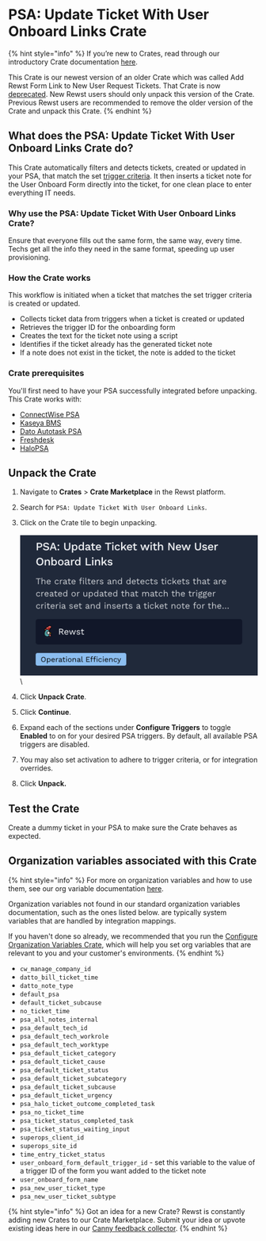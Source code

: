 # PSA: Update Ticket With User Onboard Links Crate

{% hint style="info" %}
If you’re new to Crates, read through our introductory Crate documentation [here](https://docs.rewst.help/prebuilt-automations/crates).&#x20;

This Crate is our newest version of an older Crate which was called Add Rewst Form Link to New User Request Tickets. That Crate is now [deprecated](../../../prebuilt-automations/crates/crate-deprecation-faq.md). New Rewst users should only unpack this version of the Crate. Previous Rewst users are recommended to remove the older version of the Crate and unpack this Crate.
{% endhint %}

## What does the PSA: Update Ticket With User Onboard Links Crate do?

This Crate automatically filters and detects tickets, created or updated in your PSA, that match the set [trigger criteria](../../automations/intro-to-triggers/trigger-criteria.md). It then inserts a ticket note for the User Onboard Form directly into the ticket, for one clean place to enter everything IT needs.

### Why use the PSA: Update Ticket With User Onboard Links Crate?

Ensure that everyone fills out the same form, the same way, every time. Techs get all the info they need in the same format, speeding up user provisioning.

### How the Crate works

This workflow is initiated when a ticket that matches the set trigger criteria is created or updated.

* Collects ticket data from triggers when a ticket is created or updated
* Retrieves the trigger ID for the onboarding form
* Creates the text for the ticket note using a script
* Identifies if the ticket already has the generated ticket note
* If a note does not exist in the ticket, the note is added to the ticket

### Crate prerequisites <a href="#crate-prerequisites" id="crate-prerequisites"></a>

You'll first need to have your PSA successfully integrated before unpacking. This Crate works with:

* [ConnectWise PSA](../../configuration/integrations/integration-guides/connectwise-integration-setup.md)
* [Kaseya BMS](../../configuration/integrations/integration-guides/kaseya-bms-integration-setup.md)
* [Dato Autotask PSA](../../configuration/integrations/integration-guides/datto-psa-integration-setup/)
* [Freshdesk](../../configuration/integrations/integration-guides/freshdesk-integration-setup.md)
* [HaloPSA](../../configuration/integrations/integration-guides/halo-integration-setup.md)

## Unpack the Crate <a href="#unpack-the-amend-mailbox-permissions-crate" id="unpack-the-amend-mailbox-permissions-crate"></a>

1. Navigate to **Crates** > **Crate Marketplace** in the Rewst platform.
2. Search for `PSA: Update Ticket With User Onboard Links`.
3. Click on the Crate tile to begin unpacking.\
   \
   ![](<../../../.gitbook/assets/image (2) (5).png>)\

4. Click **Unpack Crate**.
5. Click **Continue**.
6. Expand each of the sections under **Configure Triggers** to toggle **Enabled** to on for your desired PSA triggers. By default, all available PSA triggers are disabled.&#x20;
7. You may also set activation to adhere to trigger criteria, or for integration overrides.
8. Click **Unpack.**

## **Test the Crate**

Create a dummy ticket in your PSA to make sure the Crate behaves as expected.

## Organization variables associated with this Crate <a href="#organization-variables-associated-with-this-crate" id="organization-variables-associated-with-this-crate"></a>

{% hint style="info" %}
For more on organization variables and how to use them, see our org variable documentation [here](https://docs.rewst.help/documentation/configuration/organization-variables).

Organization variables not found in our standard organization variables documentation, such as the ones listed below. are typically system variables that are handled by integration mappings.

If you haven't done so already, we recommended that you run the [Configure Organization Variables Crate](https://docs.rewst.help/documentation/crates/existing-crate-documentation/configure-organization-variables), which will help you set org variables that are relevant to you and your customer's environments.
{% endhint %}

* `cw_manage_company_id`
* `datto_bill_ticket_time`
* `datto_note_type`
* `default_psa`
* `default_ticket_subcause`
* `no_ticket_time`
* `psa_all_notes_internal`
* `psa_default_tech_id`
* `psa_default_tech_workrole`
* `psa_default_tech_worktype`
* `psa_default_ticket_category`
* `psa_default_ticket_cause`
* `psa_default_ticket_status`
* `psa_default_ticket_subcategory`
* `psa_default_ticket_subcause`
* `psa_default_ticket_urgency`
* `psa_halo_ticket_outcome_completed_task`
* `psa_no_ticket_time`
* `psa_ticket_status_completed_task`
* `psa_ticket_status_waiting_input`
* `superops_client_id`
* `superops_site_id`
* `time_entry_ticket_status`
* `user_onboard_form_default_trigger_id` - set this variable to the value of a trigger ID of the form you want added to the ticket note
* `user_onboard_form_name`
* `psa_new_user_ticket_type`
* `psa_new_user_ticket_subtype`

{% hint style="info" %}
Got an idea for a new Crate? Rewst is constantly adding new Crates to our Crate Marketplace. Submit your idea or upvote existing ideas here in our [Canny feedback collector](https://rewst.canny.io/crates).
{% endhint %}
